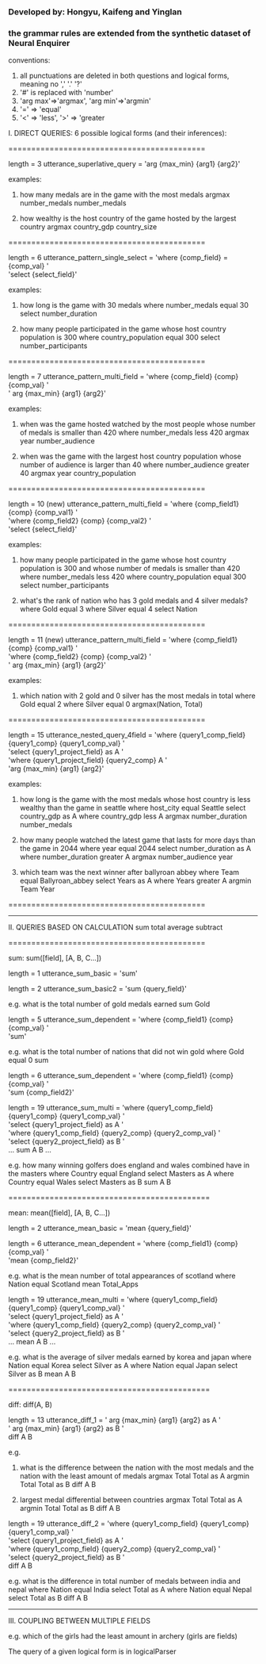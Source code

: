### Developed by: Hongyu, Kaifeng and Yinglan
### the grammar rules are extended from the synthetic dataset of Neural Enquirer

conventions:
1. all punctuations are deleted in both questions and logical forms, meaning no ',' '.' '?'
2. '#' is replaced with 'number'
3. 'arg max'=>'argmax', 'arg min'=>'argmin'
4. '=' => 'equal'
5. '<' => 'less', '>' => 'greater

I. DIRECT QUERIES: 6 possible logical forms (and their inferences):

===========================================

length = 3
utterance_superlative_query = 'arg {max_min} {arg1} {arg2}'

examples:
1. how many medals are in the game with the most medals
argmax number_medals number_medals

2. how wealthy is the host country of the game hosted by the largest country
argmax country_gdp country_size

===========================================

length = 6
utterance_pattern_single_select = 'where {comp_field} = {comp_val}  ' \
                                  'select {select_field}'

examples:
1. how long is the game with 30 medals
where number_medals equal 30 select number_duration

2. how many people participated in the game whose host country population is 300
where country_population equal 300 select number_participants

===========================================

length = 7
utterance_pattern_multi_field = 'where {comp_field} {comp} {comp_val} ' \
                                ' arg {max_min} {arg1} {arg2}'

examples:
1. when was the game hosted watched by the most people whose number of medals is smaller than 420
where number_medals less 420 argmax year number_audience

2. when was the game with the largest host country population whose number of audience is larger than 40
where number_audience greater 40 argmax year country_population

===========================================

length = 10 (new)
utterance_pattern_multi_field = 'where {comp_field1} {comp} {comp_val1} ' \
                                'where {comp_field2} {comp} {comp_val2}  ' \
                                  'select {select_field}'

examples:
1. how many people participated in the game whose host country population is 300 and whose number of medals is smaller than 420
where number_medals less 420 where country_population equal 300 select number_participants

2. what's the rank of nation who has 3 gold medals and 4 silver medals?
where Gold equal 3 where Silver equal 4 select Nation

===========================================

length = 11 (new)
utterance_pattern_multi_field = 'where {comp_field1} {comp} {comp_val1} ' \
                                'where {comp_field2} {comp} {comp_val2}  ' \
                                  ' arg {max_min} {arg1} {arg2}'

examples:
1. which nation with 2 gold and 0 silver has the most medals in total
where Gold equal 2 where Silver equal 0 argmax(Nation, Total)


===========================================

length = 15
utterance_nested_query_4field = 'where {query1_comp_field} {query1_comp} {query1_comp_val} ' \
                                          'select {query1_project_field} as A ' \
                                          'where {query1_project_field} {query2_comp} A ' \
                                          'arg {max_min} {arg1} {arg2}'

examples:
1. how long is the game with the most medals whose host country is less wealthy than the game in seattle
where host_city equal Seattle select country_gdp as A where country_gdp less A argmax number_duration number_medals

2. how many people watched the latest game that lasts for more days than the game in 2044
where year equal 2044 select number_duration as A where number_duration greater A argmax number_audience year

3. which team was the next winner after ballyroan abbey
where Team equal Ballyroan_abbey select Years as A where Years greater A argmin Team Year

===========================================

**************************************************************************************

II. QUERIES BASED ON CALCULATION
sum total
average
subtract

===========================================

sum: sum([field], [A, B, C...])

length = 1
utterance_sum_basic = 'sum'

length = 2
utterance_sum_basic2 = 'sum {query_field}'

e.g. what is the total number of gold medals earned
sum Gold

length = 5
utterance_sum_dependent = 'where {comp_field1} {comp} {comp_val} ' \
					'sum'

e.g. what is the total number of nations that did not win gold
where Gold equal 0 sum

length = 6
utterance_sum_dependent = 'where {comp_field1} {comp} {comp_val} ' \
					'sum {comp_field2}'

length = 19
utterance_sum_multi = 'where {query1_comp_field} {query1_comp} {query1_comp_val} ' \
                                          'select {query1_project_field} as A ' \
                      'where {query1_comp_field} {query2_comp} {query2_comp_val} ' \
                                          'select {query2_project_field} as B ' \
                      ...
                      sum A B ...

e.g. how many winning golfers does england and wales combined have in the masters
where Country equal England select Masters as A where Country equal Wales select Masters as B sum A B

============================================

mean: mean([field], [A, B, C...])

length = 2
utterance_mean_basic = 'mean {query_field}'

length = 6
utterance_mean_dependent = 'where {comp_field1} {comp} {comp_val} ' \
						'mean {comp_field2}'

e.g. what is the mean number of total appearances of scotland
where Nation equal Scotland mean Total_Apps

length = 19
utterance_mean_multi = 'where {query1_comp_field} {query1_comp} {query1_comp_val} ' \
                                          'select {query1_project_field} as A ' \
                      'where {query1_comp_field} {query2_comp} {query2_comp_val} ' \
                                          'select {query2_project_field} as B ' \
                      ...
                      mean A B ...

e.g. what is the average of silver medals earned by korea and japan
where Nation equal Korea select Silver as A where Nation equal Japan select Silver as B mean A B

============================================

diff: diff(A, B)

length = 13
utterance_diff_1 = 	' arg {max_min} {arg1} {arg2} as A ' \
                      ' arg {max_min} {arg1} {arg2} as B ' \
                      diff A B

e.g.
1. what is the difference between the nation with the most medals and the nation with the least amount of medals
argmax Total Total as A argmin Total Total as B diff A B

2. largest medal differential between countries
argmax Total Total as A argmin Total Total as B diff A B

length = 19
utterance_diff_2 = 'where {query1_comp_field} {query1_comp} {query1_comp_val} ' \
                                          'select {query1_project_field} as A ' \
                      'where {query1_comp_field} {query2_comp} {query2_comp_val} ' \
                                          'select {query2_project_field} as B ' \
                      diff A B

e.g. what is the difference in total number of medals between india and nepal
where Nation equal India select Total as A where Nation equal Nepal select Total as B diff A B

**************************************************************************************

III. COUPLING BETWEEN MULTIPLE FIELDS

e.g. which of the girls had the least amount in archery (girls are fields)

The query of a given logical form is in logicalParser
